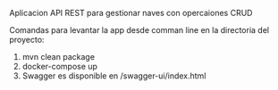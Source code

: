 Aplicacion API REST para gestionar naves con opercaiones CRUD

Comandas para levantar la app desde comman line en la directoria del proyecto:
1. mvn clean package
2. docker-compose up
3. Swagger es disponible en /swagger-ui/index.html 